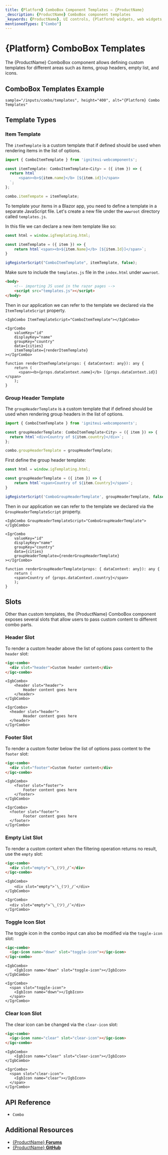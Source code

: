 ```yaml
---
title: {Platform} ComboBox Component Templates – {ProductName}
_description: {ProductName} ComboBox component templates
_keywords: {ProductName}, UI controls, {Platform} widgets, web widgets, UI widgets, {Platform}, Native {Platform} Components Suite, Native {Platform} Controls, Native {Platform} Components Library, {Platform} ComboBox Component Templates
mentionedTypes: ["Combo"]
---
```


# {Platform} ComboBox Templates

The {ProductName} ComboBox component allows defining custom templates for different areas such as items, group headers, empty list, and icons.

## ComboBox Templates Example

`sample="/inputs/combo/templates", height="400", alt="{Platform} Combo Templates"`



## Template Types

### Item Template

The `itemTemplate` is a custom template that if defined should be used when rendering items in the list of options.

<!-- WebComponents -->
```ts
import { ComboItemTemplate } from 'igniteui-webcomponents';

const itemTemplate: ComboItemTemplate<City> = ({ item }) => {
  return html`
      <span><b>${item.name}</b> [${item.id}]</span>
  `;
};

combo.itemTempate = itemTemplate;
```
<!-- end: WebComponents -->

<!-- Blazor -->
To template your items in a Blazor app, you need to define a template in a separate JavaScript file. Let's create a new file under the `wwwroot` directory called `templates.js`.

In this file we can declare a new item template like so:

```js
const html = window.igTemplating.html;

const itemTemplate = ({ item }) => {
    return html`<span><b>${item.Name}</b> [${item.Id}]</span>`;
}

igRegisterScript("ComboItemTemplate", itemTemplate, false);
```

Make sure to include the `templates.js` file in the `index.html` under `wwwroot`.

```html
<body>
    <!-- importing JS used in the razor pages -->
    <script src="templates.js"></script>
</body>
```

Then in our application we can refer to the template we declared via the `ItemTemplateScript` property.

```razor
<IgbCombo ItemTemplateScript="ComboItemTemplate"></IgbCombo>
```
<!-- end: Blazor -->

<!-- React -->
```tsx
<IgrCombo
    valueKey="id"
    displayKey="name"
    groupKey="country"
    data={cities}
    itemTemplate={renderItemTemplate}
></IgrCombo>

function renderItemTemplate(props: { dataContext: any}): any {
    return (
      <span><b>{props.dataContext.name}</b> [{props.dataContext.id}]</span>
    );
}
```
<!-- end: React -->

### Group Header Template

The `groupHeaderTemplate` is a custom template that if defined should be used when rendering group headers in the list of options.

<!-- WebComponents -->
```ts
import { ComboItemTemplate } from 'igniteui-webcomponents';

const groupHeaderTemplate: ComboItemTemplate<City> = ({ item }) => {
  return html`<div>Country of ${item.country}</div>`;
};

combo.groupHeaderTemplate = groupHeaderTemplate;
```
<!-- end: WebComponents -->

<!-- Blazor -->
First define the group header template:

```js
const html = window.igTemplating.html;

const groupHeaderTemplate = ({ item }) => {
    return html`<span>Country of ${item.Country}</span>`;
}

igRegisterScript('ComboGroupHeaderTemplate', groupHeaderTemplate, false)
```

Then in our application we can refer to the template we declared via the `GroupHeaderTemplateScript` property.

```razor
<IgbCombo GroupHeaderTemplateScript="ComboGroupHeaderTemplate"></IgbCombo>
```
<!-- end: Blazor -->

<!-- React -->
```tsx
<IgrCombo
    valueKey="id"
    displayKey="name"
    groupKey="country"
    data={cities}
    groupHeaderTemplate={renderGroupHeaderTemplate}
></IgrCombo>

function renderGroupHeaderTemplate(props: { dataContext: any}): any {
    return (
    <span>Country of {props.dataContext.country}</span>
    );
}
```
<!-- end: React -->

## Slots
Other than custom templates, the {ProductName} ComboBox component exposes several slots that allow users to pass custom content to different combo parts.

### Header Slot
To render a custom header above the list of options pass content to the `header` slot:

```html
<igc-combo>
  <div slot="header">Custom header content</div>
</igc-combo>
```

```razor
<IgbCombo> 
    <header slot="header">
        Header content goes here
    </header>
</IgbCombo>
```

```tsx
<IgrCombo>
  <header slot="header">
        Header content goes here
  </header>
</IgrCombo>
```

### Footer Slot
To render a custom footer below the list of options pass content to the `footer` slot:

```html
<igc-combo>
  <div slot="footer">Custom footer content</div>
</igc-combo>
```

```razor
<IgbCombo> 
    <footer slot="footer">
        Footer content goes here
    </footer>
</IgbCombo>
```

```tsx
<IgrCombo>
  <footer slot="footer">
        Footer content goes here
  </footer>
</IgrCombo>
```

### Empty List Slot
To render a custom content when the filtering operation returns no result, use the `empty` slot:

```html
<igc-combo>
  <div slot="empty">¯\_(ツ)_/¯</div>
</igc-combo>
```

```razor
<IgbCombo> 
    <div slot="empty">¯\_(ツ)_/¯</div>
</IgbCombo>
```

```tsx
<IgrCombo>
  <div slot="empty">¯\_(ツ)_/¯</div>
</IgrCombo>
```

### Toggle Icon Slot
The toggle icon in the combo input can also be modified via the `toggle-icon` slot:

```html
<igc-combo>
  <igc-icon name="down" slot="toggle-icon"></igc-icon>
</igc-combo>
```

```razor
<IgbCombo> 
    <IgbIcon name="down" slot="toggle-icon"></IgbIcon>
</IgbCombo>
```

```tsx
<IgrCombo>
  <span slot="toggle-icon">
    <IgbIcon name="down"></IgbIcon>
  </span>
</IgrCombo>
```

### Clear Icon Slot
The clear icon can be changed via the `clear-icon` slot:

```html
<igc-combo>
  <igc-icon name="clear" slot="clear-icon"></igc-icon>
</igc-combo>
```

```razor
<IgbCombo> 
    <IgbIcon name="clear" slot="clear-icon"></IgbIcon>
</IgbCombo>
```

```tsx
<IgrCombo>
  <span slot="clear-icon">
    <IgbIcon name="clear"></IgbIcon>
  </span>
</IgrCombo>
```

<!-- WebComponents -->
## API Reference

* `Combo`

<!-- end: WebComponents -->

## Additional Resources

* [{ProductName} **Forums**]({ForumsLink})
* [{ProductName} **GitHub**]({GithubLink})
